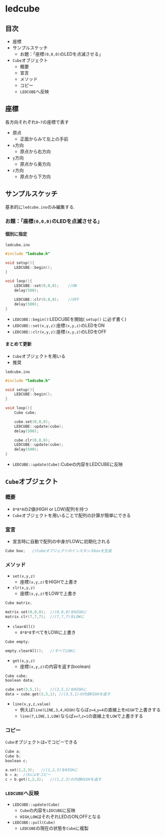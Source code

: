 # ledcube

## 目次

<!-- MarkdownTOC depth=3 -->

- 座標
- サンプルスケッチ
	- お題：「座標`(0,0,0)`のLEDを点滅させる」
- `Cube`オブジェクト
	- 概要
	- 宣言
	- メソッド
	- コピー
	- `LEDCUBE`へ反映

<!-- /MarkdownTOC -->


## 座標

各方向それぞれ`0~7`の座標で表す

* 原点
	* 正面からみて左上の手前
* `x`方向
	* 原点から右方向
* `y`方向
	* 原点から奥方向
* `z`方向
	* 原点から下方向

## サンプルスケッチ

基本的に`ledcube.ino`のみ編集する.

### お題：「座標`(0,0,0)`のLEDを点滅させる」

#### 個別に指定

`ledcube.ino`
```cpp
#include "ledcube.h"

void setup(){
	LEDCUBE::begin();
}

void loop(){
	LEDCUBE::set(0,0,0);	//ON
	delay(500);

	LEDCUBE::clr(0,0,0);	//OFF
	delay(500);
}
```
* `LEDCUBE::begin()`:LEDCUBEを開始( `setup()` に必ず書く)
* `LEDCUBE::set(x,y,z)`:座標`(x,y,z)`のLEDをON
* `LEDCUBE::clr(x,y,z)`:座標`(x,y,z)`のLEDをOFF

#### まとめて更新
* `Cube`オブジェクトを用いる
* 推奨

`ledcube.ino`
```cpp
#include "ledcube.h"

void setup(){
	LEDCUBE::begin();
}

void loop(){
	Cube cube;

	cube.set(0,0,0);
	LEDCUBE::update(cube);
	delay(500);

	cube.clr(0,0,0);
	LEDCUBE::update(cube);
	delay(500);
}
```

* `LEDCUBE::update(Cube)`:Cubeの内容をLEDCUBEに反映

## `Cube`オブジェクト

### 概要
* `8*8*8`の2値(HIGH or LOW)配列を持つ
* `Cube`オブジェクトを用いることで配列の計算が簡単にできる

### 宣言
* 宣言時に自動で配列の中身がLOWに初期化される
```cpp
Cube box;	//Cubeオブジェクトのインスタンスboxを生成
```

### メソッド
* `set(x,y,z)`
	* 座標`(x,y,z)`をHIGHで上書き
* `clr(x,y,z)`
	* 座標`(x,y,z)`をLOWで上書き

```cpp
Cube matrix;

matrix.set(0,0,0);	//(0,0,0)をHIGHに
matrix.clr(7,7,7);	//(7,7,7)をLOWに
```

* `clearAll()`
	* `8*8*8`すべてをLOWに上書き
```cpp
Cube empty;

empty.clearAll();	//すべてLOWに
```

* `get(x,y,z)`
	* 座標`(x,y,z)`の内容を返す(boolean)
```cpp
Cube cube;
boolean data;

cube.set(3,5,1);	//(3,5,1)をHIGHに
data = cube.get(3,5,1);	//(3,5,1)の内容HIGHを返す
```

* `line(x,y,z,value)`
	* 例えば`line(LINE,3,4,HIGH)`ならば`z=4`,`y=4`の直線上を`HIGH`で上書きする
	* `line(7,LINE,1,LOW)`ならば`x=7`,`z=1`の直線上を`LOW`で上書きする

### コピー

`Cube`オブジェクトは`=`でコピーできる
```cpp
Cube a;
Cube b;
boolean c;

a.set(1,2,3);	//(1,2,3)をHIGHに
b = a;	//bにaをコピー
c = b.get(1,2,3);	//(1,2,3)の内容HIGHを返す
```

### `LEDCUBE`へ反映
* `LEDCUBE::update(Cube)`
	* `Cube`の内容を`LEDCUBE`に反映
	* `HIGH`,`LOW`はそれぞれLEDのON,OFFとなる
* `LEDCUBE::pull(Cube)`
	* `LEDCUBE`の現在の状態を`Cube`に複製
